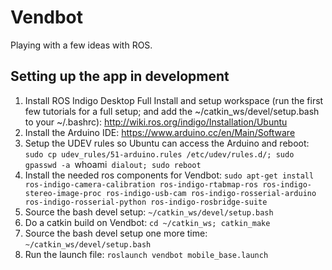# Vendbot

Playing with a few ideas with ROS.

## Setting up the app in development
1. Install ROS Indigo Desktop Full Install and setup workspace (run the first few tutorials for a full setup; and add the ~/catkin_ws/devel/setup.bash to your ~/.bashrc): http://wiki.ros.org/indigo/Installation/Ubuntu
2. Install the Arduino IDE: https://www.arduino.cc/en/Main/Software
3. Setup the UDEV rules so Ubuntu can access the Arduino and reboot: `sudo cp udev_rules/51-arduino.rules /etc/udev/rules.d/; sudo gpasswd -a `whoami` dialout; sudo reboot`
4. Install the needed ros components for Vendbot: `sudo apt-get install ros-indigo-camera-calibration ros-indigo-rtabmap-ros ros-indigo-stereo-image-proc ros-indigo-usb-cam ros-indigo-rosserial-arduino ros-indigo-rosserial-python ros-indigo-rosbridge-suite`
5. Source the bash devel setup: `~/catkin_ws/devel/setup.bash`
6. Do a catkin build on Vendbot: `cd ~/catkin_ws; catkin_make`
7. Source the bash devel setup one more time: `~/catkin_ws/devel/setup.bash`
8. Run the launch file: `roslaunch vendbot mobile_base.launch`
